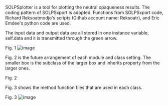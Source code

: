 SOLPSplotter is a tool for plotting the neutral opaqueness results.
The coding pattern of SOLPSxport is adopted. Functions from SOLPSxport code, Richard Reksoatmodjo's scripts (Github account name: Reksoatr), and Eric Emdee's python code are used.

The input data and output data are all stored in one instance variable, self.data and it is transmitted through the green arrow.

Fig. 1
![image](https://github.com/yctok/SOLPSplotter/assets/106120688/c64d4ac2-d97f-444b-a2b8-49818dd8c3c4)

Fig. 2 is the future arrangement of each module and class setting. The smaller box is the subclass of the larger box and inherits property from the larger ones.

Fig. 2




Fig. 3 shows the method function files that are used in each class.

Fig. 3
![image](https://github.com/yctok/SOLPSplotter/assets/106120688/c232d27d-0af5-4847-83ae-4c79c6abbae4)




